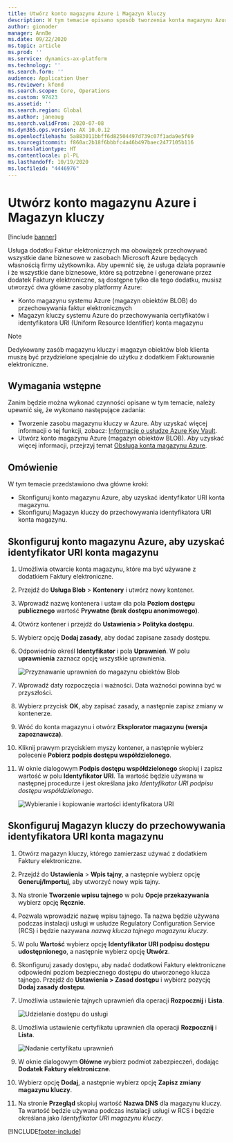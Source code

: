 ```yaml
---
title: Utwórz konto magazynu Azure i Magazyn kluczy
description: W tym temacie opisano sposób tworzenia konta magazynu Azure i magazynu kluczy.
author: gionoder
manager: AnnBe
ms.date: 09/22/2020
ms.topic: article
ms.prod: ''
ms.service: dynamics-ax-platform
ms.technology: ''
ms.search.form: ''
audience: Application User
ms.reviewer: kfend
ms.search.scope: Core, Operations
ms.custom: 97423
ms.assetid: ''
ms.search.region: Global
ms.author: janeaug
ms.search.validFrom: 2020-07-08
ms.dyn365.ops.version: AX 10.0.12
ms.openlocfilehash: 5a883011bbff6d82504497d739c07f1ada9e5f69
ms.sourcegitcommit: f860ac2b18f6bbbfc4a46b497baec2477105b116
ms.translationtype: HT
ms.contentlocale: pl-PL
ms.lasthandoff: 10/19/2020
ms.locfileid: "4446976"
---
```

# <a name="create-an-azure-storage-account-and-a-key-vault"></a>Utwórz konto magazynu Azure i Magazyn kluczy

[!include [banner](../includes/banner.md)]



Usługa dodatku Faktur elektronicznych ma obowiązek przechowywać wszystkie dane biznesowe w zasobach Microsoft Azure będących własnością firmy użytkownika. Aby upewnić się, że usługa działa poprawnie i że wszystkie dane biznesowe, które są potrzebne i generowane przez dodatek Faktury elektroniczne, są dostępne tylko dla tego dodatku, musisz utworzyć dwa główne zasoby platformy Azure:

- Konto magazynu systemu Azure (magazyn obiektów BLOB) do przechowywania faktur elektronicznych
- Magazyn kluczy systemu Azure do przechowywania certyfikatów i identyfikatora URI (Uniform Resource Identifier) konta magazynu

> [!NOTE]
> Dedykowany zasób magazynu kluczy i magazyn obiektów blob klienta muszą być przydzielone specjalnie do użytku z dodatkiem Fakturowanie elektroniczne.

## <a name="prerequisites"></a>Wymagania wstępne

Zanim będzie można wykonać czynności opisane w tym temacie, należy upewnić się, że wykonano następujące zadania:

- Tworzenie zasobu magazynu kluczy w Azure. Aby uzyskać więcej informacji o tej funkcji, zobacz: [Informacje o usłudze Azure Key Vault](https://docs.microsoft.com/azure/key-vault/general/overview).
- Utwórz konto magazynu Azure (magazyn obiektów BLOB). Aby uzyskać więcej informacji, przejrzyj temat [Obsługa konta magazynu Azure](https://docs.microsoft.com/azure/storage/blobs/).

## <a name="overview"></a>Omówienie

W tym temacie przedstawiono dwa główne kroki:

- Skonfiguruj konto magazynu Azure, aby uzyskać identyfikator URI konta magazynu.
- Skonfiguruj Magazyn kluczy do przechowywania identyfikatora URI konta magazynu.

## <a name="set-up-the-azure-storage-account-to-get-the-storage-account-uri"></a>Skonfiguruj konto magazynu Azure, aby uzyskać identyfikator URI konta magazynu

1. Umożliwia otwarcie konta magazynu, które ma być używane z dodatkiem Faktury elektroniczne.
2. Przejdź do **Usługa Blob** \> **Kontenery** i utwórz nowy kontener.
3. Wprowadź nazwę kontenera i ustaw dla pola **Poziom dostępu publicznego** wartość **Prywatne (brak dostępu anonimowego)**.
4. Otwórz kontener i przejdź do **Ustawienia \> Polityka dostępu**.
5. Wybierz opcję **Dodaj zasady**, aby dodać zapisane zasady dostępu.
6. Odpowiednio określ **Identyfikator** i pola **Uprawnień**. W polu **uprawnienia** zaznacz opcję wszystkie uprawnienia.

    ![Przyznawanie uprawnień do magazynu obiektów Blob](media/e-Invoicing-services-create-azure-resources-grant-blob-permissions.png)

7. Wprowadź daty rozpoczęcia i ważności. Data ważności powinna być w przyszłości.
8. Wybierz przycisk **OK**, aby zapisać zasady, a następnie zapisz zmiany w kontenerze.
9. Wróć do konta magazynu i otwórz **Eksplorator magazynu (wersja zapoznawcza)**.
10. Kliknij prawym przyciskiem myszy kontener, a następnie wybierz polecenie **Pobierz podpis dostępu współdzielonego**.
11. W oknie dialogowym **Podpis dostępu współdzielonego** skopiuj i zapisz wartość w polu **Identyfikator URI**. Ta wartość będzie używana w następnej procedurze i jest określana jako *Identyfikator URI podpisu dostępu współdzielonego*.

    ![Wybieranie i kopiowanie wartości identyfikatora URI](media/e-Invoicing-services-create-azure-resources-select-and-copy-uri.png)

## <a name="set-up-the-key-vault-to-store-the-storage-account-uri"></a>Skonfiguruj Magazyn kluczy do przechowywania identyfikatora URI konta magazynu

1. Otwórz magazyn kluczy, którego zamierzasz używać z dodatkiem Faktury elektroniczne.
2. Przejdź do **Ustawienia** \> **Wpis tajny**, a następnie wybierz opcję **Generuj/Importuj**, aby utworzyć nowy wpis tajny.
3. Na stronie **Tworzenie wpisu tajnego** w polu **Opcje przekazywania** wybierz opcję **Ręcznie**.
4. Pozwala wprowadzić nazwę wpisu tajnego. Ta nazwa będzie używana podczas instalacji usługi w usłudze Regulatory Configuration Service (RCS) i będzie nazywana *nazwą klucza tajnego magazynu kluczy*.
5. W polu **Wartość** wybierz opcję **Identyfikator URI podpisu dostępu udostępnionego**, a następnie wybierz opcję **Utwórz**.
6. Skonfiguruj zasady dostępu, aby nadać dodatkowi Faktury elektroniczne odpowiedni poziom bezpiecznego dostępu do utworzonego klucza tajnego. Przejdź do **Ustawienia \> Zasad dostępu** i wybierz pozycję **Dodaj zasady dostępu**.
7. Umożliwia ustawienie tajnych uprawnień dla operacji **Rozpocznij** i **Lista**.

    ![Udzielanie dostępu do usługi](media/e-Invoicing-services-create-azure-resources-grant-service-access.png)

8. Umożliwia ustawienie certyfikatu uprawnień dla operacji **Rozpocznij** i **Lista**.

    ![Nadanie certyfikatu uprawnień](media/e-Invoicing-services-create-azure-resources-grant-certificate-permission.png)

9. W oknie dialogowym **Główne** wybierz podmiot zabezpieczeń, dodając **Dodatek Faktury elektroniczne**.
10. Wybierz opcję **Dodaj**, a następnie wybierz opcję **Zapisz zmiany magazynu kluczy**.
11. Na stronie **Przegląd** skopiuj wartość **Nazwa DNS** dla magazynu kluczy. Ta wartość będzie używana podczas instalacji usługi w RCS i będzie określana jako *Identyfikator URI magazynu kluczy*.


[!INCLUDE[footer-include](../../includes/footer-banner.md)]